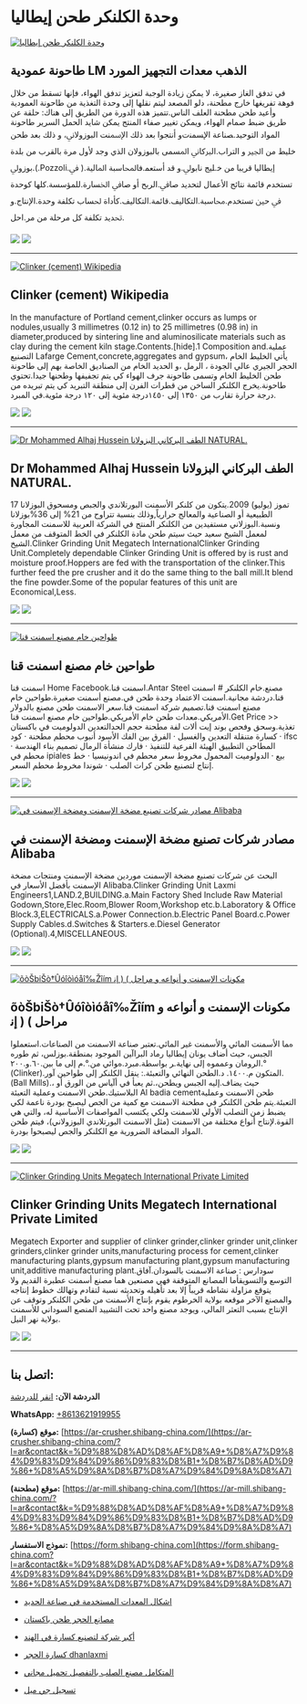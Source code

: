 # وحدة الكلنكر طحن إيطاليا

<a href="https://swt.shibang-china.com/?l=ar&img&k=%D9%88%D8%AD%D8%AF%D8%A9+%D8%A7%D9%84%D9%83%D9%84%D9%86%D9%83%D8%B1+%D8%B7%D8%AD%D9%86+%D8%A5%D9%8A%D8%B7%D8%A7%D9%84%D9%8A%D8%A7" target="_blank">![وحدة الكلنكر طحن إيطاليا](http://static.shibang-china.com/all-800x300/521.jpg)</a>

## طاحونة عمودية LM الذهب معدات التجهيز المورد
في تدفق الغاز صغيرة، لا يمكن زيادة الوجبة لتعزيز تدفق الهواء، فإنها تسقط من خلال فوهة تفريغها خارج مطحنة، دلو المصعد ليتم نقلها إلى وحدة التغذية من طاحونة العمودية وأعيد طحن مطحنة العلف الناس.تتميز هذه الدورة من الطريق إلى هناك: حلقة عن طريق ضبط صمام الهواء، ويمكن تغيير صفاء المنتج يمكن شايد الحمل السرير طاحونة المواد التوحيد.ﺼﻨﺎﻋﺔ ﺍﻹﺴﻤﻨﺕﻭ ﺃﻧﺘﺠﻮﺍ ﺑﻌﺪ ﺫﻟﻚ ﺍﻹﲰﻨﺖ ﺍﻟﺒﻮﺯﻭﻻﱐ، ﻭ ﺫﻟﻚ ﺑﻌﺪ ﻃﺤﻦ ﺧﻠﻴﻂ ﻣﻦ ﺍﳉﲑ ﻭ ﺍﻟﺘﺮﺍﺏ.ﺍﻟﱪﻛﺎﱐ ﺍﳌﺴﻤﻰ ﺑﺎﻟﺒﻮﺯﻭﻻﻥ ﺍﻟﺬﻱ ﻭﺟﺪ ﻷﻭﻝ ﻣﺮﺓ ﺑﺎﻟﻘﺮﺏ ﻣﻦ ﺑﻠﺪﺓ ﺑﻮﺯﻭﱄ.(.Pozzoli.ﰲ ).ﺇﻳﻄﺎﻟﻴﺎ ﻗﺮﻳﺒﺎ ﻣﻦ ﺧ.ﻠﻴﺞ ﻧﺎﺑﻮﱄ.ﻭ ﻗﺪ ﺃﺳﺘﻌﻤ.ﻓﺎﶈﺎﺳﺒﺔ ﺍﳌﺎﻟﻴﺔ ﺗﺴﺘﺨﺪﻡ ﻗﺎﺋﻤﺔ ﻧﺘﺎﺋﺞ ﺍﻷﻋﻤﺎﻝ ﻟﺘﺤﺪﻳﺪ ﺻﺎﰲ.ﺍﻟﺮﺑﺢ ﺃﻭ ﺻﺎﰲ ﺍﳋﺴﺎﺭﺓ.ﻟﻠﻤﺆﺳﺴﺔ.ﻛﻠﻬﺎ ﻛﻮﺣﺪﺓ ﰲ ﺣﲔ ﺗﺴﺘﺨﺪﻡ.ﳏﺎﺳﺒﺔ.ﺍﻟﺘﻜﺎﻟﻴﻒ.ﻗﺎﺋﻤﺔ.ﺍﻟﺘﻜﺎﻟﻴﻒ.ﻛﺄﺩﺍﺓ ﳊﺴﺎﺏ ﺗﻜﻠﻔﺔ ﻭﺣﺪﺓ.ﺍﻹﻧﺘﺎﺝ.ﻭ ﲢﺪﻳﺪ ﺗﻜﻠﻔﺔ ﻛﻞ ﻣﺮﺣﻠﺔ ﻣﻦ ﻣﺮ.ﺍﺣﻞ.


<a href="https://whatsapp.shibangsoft.com/WhatsApp.php" target="_blank" title="WhatsApp">![](http://static.shibang-china.com/icon/whatsapp.png)</a> <a href="https://swt.shibang-china.com/?l=ar&icon&k=%D9%88%D8%AD%D8%AF%D8%A9+%D8%A7%D9%84%D9%83%D9%84%D9%86%D9%83%D8%B1+%D8%B7%D8%AD%D9%86+%D8%A5%D9%8A%D8%B7%D8%A7%D9%84%D9%8A%D8%A7" target="_blank">![](http://static.shibang-china.com/icon/chat-ar.png)</a>

---

<a href="https://swt.shibang-china.com/?l=ar&img&k=%D9%88%D8%AD%D8%AF%D8%A9+%D8%A7%D9%84%D9%83%D9%84%D9%86%D9%83%D8%B1+%D8%B7%D8%AD%D9%86+%D8%A5%D9%8A%D8%B7%D8%A7%D9%84%D9%8A%D8%A7" target="_blank">![Clinker (cement) Wikipedia](http://static.shibang-china.com/all-800x300/1080.jpg)</a>

## Clinker (cement) Wikipedia
In the manufacture of Portland cement,clinker occurs as lumps or nodules,usually 3 millimetres (0.12 in) to 25 millimetres (0.98 in) in diameter,produced by sintering line and aluminosilicate materials such as clay during the cement kiln stage.Contents.[hide].1 Composition and.عملية التصنيع Lafarge Cement,concrete,aggregates and gypsumيأتي الخليط الخام ، الحجر الجيري عالي الجودة ، الرمل ،و الحديد الخام من الصناديق الخاصة بهم إلى طاحونة طحن الخليط الخام وتسمى طاحونة جرف الهواء كي يتم تجفيفها وطحنها جيدا.تحتوي طاحونة.يخرج الكلنكر الساخن من قطرات الفرن إلى منطقة التبريد كي يتم تبريده من درجة حرارة تقارب من ١٣٥٠ إلى ١٤٥٠درجة مئوية إلى ١٢٠ درجة مئوية.في المبرد.


<a href="https://whatsapp.shibangsoft.com/WhatsApp.php" target="_blank" title="WhatsApp">![](http://static.shibang-china.com/icon/whatsapp.png)</a> <a href="https://swt.shibang-china.com/?l=ar&icon&k=%D9%88%D8%AD%D8%AF%D8%A9+%D8%A7%D9%84%D9%83%D9%84%D9%86%D9%83%D8%B1+%D8%B7%D8%AD%D9%86+%D8%A5%D9%8A%D8%B7%D8%A7%D9%84%D9%8A%D8%A7" target="_blank">![](http://static.shibang-china.com/icon/chat-ar.png)</a>

---

<a href="https://swt.shibang-china.com/?l=ar&img&k=%D9%88%D8%AD%D8%AF%D8%A9+%D8%A7%D9%84%D9%83%D9%84%D9%86%D9%83%D8%B1+%D8%B7%D8%AD%D9%86+%D8%A5%D9%8A%D8%B7%D8%A7%D9%84%D9%8A%D8%A7" target="_blank">![Dr Mohammed Alhaj Hussein الطف البركاني البزولانا NATURAL.](http://static.shibang-china.com/all-800x300/2.jpg)</a>

## Dr Mohammed Alhaj Hussein الطف البركاني البزولانا NATURAL.
17 تموز (يوليو) 2009.يتكون من كلنكر الأسمنت البورتلاندي والجبص ومسحوق البوزلانا الطبيعية أو الصناعية والمعالج حرارياً,وذلك بنسبة تتراوح من 21% إلى 36%بوزلانا ونسبة.البوزلاني مستفيدين من الكلنكر المنتج في الشركة العربية للاسمنت المجاورة لمعمل الشيخ سعيد حيث سيتم طحن مادة الكلنكر في الخط المتوقف من معمل الشيخ.Clinker Grinding Unit Megatech InternationalClinker Grinding Unit.Completely dependable Clinker Grinding Unit is offered by is rust and moisture proof.Hoppers are fed with the transportation of the clinker.This further feed the pre crusher and it do the same thing to the ball mill.It blend the fine powder.Some of the popular features of this unit are Economical,Less.


<a href="https://whatsapp.shibangsoft.com/WhatsApp.php" target="_blank" title="WhatsApp">![](http://static.shibang-china.com/icon/whatsapp.png)</a> <a href="https://swt.shibang-china.com/?l=ar&icon&k=%D9%88%D8%AD%D8%AF%D8%A9+%D8%A7%D9%84%D9%83%D9%84%D9%86%D9%83%D8%B1+%D8%B7%D8%AD%D9%86+%D8%A5%D9%8A%D8%B7%D8%A7%D9%84%D9%8A%D8%A7" target="_blank">![](http://static.shibang-china.com/icon/chat-ar.png)</a>

---

<a href="https://swt.shibang-china.com/?l=ar&img&k=%D9%88%D8%AD%D8%AF%D8%A9+%D8%A7%D9%84%D9%83%D9%84%D9%86%D9%83%D8%B1+%D8%B7%D8%AD%D9%86+%D8%A5%D9%8A%D8%B7%D8%A7%D9%84%D9%8A%D8%A7" target="_blank">![طواحين خام مصنع اسمنت قنا](http://static.shibang-china.com/all-800x300/1230.jpg)</a>

## طواحين خام مصنع اسمنت قنا
اسمنت قنا Home Facebook.اسمنت قنا.Antar Steel مصنع.خام الكلنكر # اسمنت قنا.دردشة مجانية.اسمنت الاعتماد وحدة طحن في.مصنع أسمنت صغيرة.طواحين خام مصنع اسمنت قنا.تصميم شركة اسمنت قنا.سعر الاسمنت طحن مصنع بالدولار الأمريكي.معدات طحن خام الأمريكي.طواحين خام مصنع اسمنت قنا.Get Price &gt;&gt; تغذية.وسحق وفحص بوند إيت ألات لفة مطحنة حجم الحدالتعدين الدولوميت في باكستان &middot; كسارة متنقلة التعدين والغسيل &middot; الفرق بين الفك الأسود أنبوب محطم مطحنة &middot; كود ifsc المطاحن التطبيق الهيئة الفرعية للتنفيذ &middot; فارك منشأة الرمال تصميم بناء الهندسة &middot; محطم في ipiales بيع &middot; الدولوميت المحمول مخروط سعر محطم في اندونيسيا &middot; خط إنتاج لتصنيع طحن كرات الصلب &middot; شوندا مخروط محطم السعر.


<a href="https://whatsapp.shibangsoft.com/WhatsApp.php" target="_blank" title="WhatsApp">![](http://static.shibang-china.com/icon/whatsapp.png)</a> <a href="https://swt.shibang-china.com/?l=ar&icon&k=%D9%88%D8%AD%D8%AF%D8%A9+%D8%A7%D9%84%D9%83%D9%84%D9%86%D9%83%D8%B1+%D8%B7%D8%AD%D9%86+%D8%A5%D9%8A%D8%B7%D8%A7%D9%84%D9%8A%D8%A7" target="_blank">![](http://static.shibang-china.com/icon/chat-ar.png)</a>

---

<a href="https://swt.shibang-china.com/?l=ar&img&k=%D9%88%D8%AD%D8%AF%D8%A9+%D8%A7%D9%84%D9%83%D9%84%D9%86%D9%83%D8%B1+%D8%B7%D8%AD%D9%86+%D8%A5%D9%8A%D8%B7%D8%A7%D9%84%D9%8A%D8%A7" target="_blank">![مصادر شركات تصنيع مضخة الإسمنت ومضخة الإسمنت في Alibaba](http://static.shibang-china.com/all-800x300/361.jpg)</a>

## مصادر شركات تصنيع مضخة الإسمنت ومضخة الإسمنت في Alibaba
البحث عن شركات تصنيع مضخة الإسمنت موردين مضخة الإسمنت ومنتجات مضخة الإسمنت بأفضل الأسعار في Alibaba.Clinker Grinding Unit Laxmi Engineers1,LAND.2,BUILDING.a.Main Factory Shed Include Raw Material Godown,Store,Elec.Room,Blower Room,Workshop etc.b.Laboratory &amp; Office Block.3,ELECTRICALS.a.Power Connection.b.Electric Panel Board.c.Power Supply Cables.d.Switches &amp; Starters.e.Diesel Generator (Optional).4,MISCELLANEOUS.


<a href="https://whatsapp.shibangsoft.com/WhatsApp.php" target="_blank" title="WhatsApp">![](http://static.shibang-china.com/icon/whatsapp.png)</a> <a href="https://swt.shibang-china.com/?l=ar&icon&k=%D9%88%D8%AD%D8%AF%D8%A9+%D8%A7%D9%84%D9%83%D9%84%D9%86%D9%83%D8%B1+%D8%B7%D8%AD%D9%86+%D8%A5%D9%8A%D8%B7%D8%A7%D9%84%D9%8A%D8%A7" target="_blank">![](http://static.shibang-china.com/icon/chat-ar.png)</a>

---

<a href="https://swt.shibang-china.com/?l=ar&img&k=%D9%88%D8%AD%D8%AF%D8%A9+%D8%A7%D9%84%D9%83%D9%84%D9%86%D9%83%D8%B1+%D8%B7%D8%AD%D9%86+%D8%A5%D9%8A%D8%B7%D8%A7%D9%84%D9%8A%D8%A7" target="_blank">![õòŠbiŠò†Ûóîòìóåî‰Žîím ﻣﻜﻮﻧﺎت اﻹﺳﻤﻨﺖ و أﻧﻮاﻋﻪ و ﻣﺮاﺣﻞ ) ( إﻧ](http://static.shibang-china.com/all-800x300/994.jpg)</a>

## õòŠbiŠò†Ûóîòìóåî‰Žîím ﻣﻜﻮﻧﺎت اﻹﺳﻤﻨﺖ و أﻧﻮاﻋﻪ و ﻣﺮاﺣﻞ ) ( إﻧ
هﻤﺎ اﻷﺳﻤﻨﺖ اﻟﻤﺎﺋﻲ واﻷﺳﻤﻨﺖ ﻏﻴﺮ اﻟﻤﺎﺋﻲ.ﺗﻌﺘﺒﺮ ﺻﻨﺎﻋﺔ اﻻﺳﻤﻨﺖ ﻣﻦ اﻟﺼﻨﺎﻋﺎت.اﺳﺘﻌﻤﻠﻮا اﻟﺠﺒﺲ، ﺣﻴﺚ أﺿﺎف ﻳﻮﻧﺎن إﻳﻄﺎﻟﻴﺎ رﻣﺎد اﻟﺒﺮاآﻴﻦ اﻟﻤﻮﺟﻮد ﺑﻤﻨﻄﻘﺔ.ﺑﻮزﻟﺲ، ﺛﻢ ﻃﻮرﻩ اﻟﺮوﻣﺎن وﻋﻤﻤﻮﻩ إﻟﻰ ﻧﻬﺎﻳﺔ.ﺮ ﺑﻮاﺳﻄﺔ.ﻣﺒﺮد.هﻮاﺋﻲ ﻣﻦ.°.م إﻟﻰ ﻣﺎ ﺑﻴﻦ.٦٠.و.٢٠٠.°(Clinker).اﻟﻤﺘﻜﻮن م.١٤٠٠. د.اﻟﻄﺤﻦ اﻟﻨﻬﺎﺋﻲ واﻟﺘﻌﺒﺌﺔ.: ﻳﻨﻘﻞ اﻟﻜﻠﻨﻜﺮ إﻟﻰ ﻃﻮاﺣﻴﻦ آﻮر.(Ball Mills).، ﺣﻴﺚ ﻳﻀﺎف.إﻟﻴﻪ اﻟﺠﺒﺲ وﻳﻄﺤﻦ،.ﺛﻢ ﻳﻌﺒﺄ ﻓﻲ أآﻴﺎس ﻣﻦ اﻟﻮرق أو اﻟﺒﻼﺳﺘﻴﻚ.طحن الاسمنت وعملية التعبئة Al badia cementطحن الاسمنت وعملية التعبئة.يتم طحن الكلنكر في مطحنة الاسمنت مع كمية من الجص ليصبح بودرة ناعمة لكي يضبط زمن التصلب الأولي للاسمنت ولكي يكتسب المواصفات الأساسية له، والتي هي القوة.لإنتاج أنواع مختلفة من الاسمنت (مثل الاسمنت البورتلاندي البوزولاني)، فيتم طحن المواد المضافة الضرورية مع الكلنكر والجص ليصبحوا بودرة.


<a href="https://whatsapp.shibangsoft.com/WhatsApp.php" target="_blank" title="WhatsApp">![](http://static.shibang-china.com/icon/whatsapp.png)</a> <a href="https://swt.shibang-china.com/?l=ar&icon&k=%D9%88%D8%AD%D8%AF%D8%A9+%D8%A7%D9%84%D9%83%D9%84%D9%86%D9%83%D8%B1+%D8%B7%D8%AD%D9%86+%D8%A5%D9%8A%D8%B7%D8%A7%D9%84%D9%8A%D8%A7" target="_blank">![](http://static.shibang-china.com/icon/chat-ar.png)</a>

---

<a href="https://swt.shibang-china.com/?l=ar&img&k=%D9%88%D8%AD%D8%AF%D8%A9+%D8%A7%D9%84%D9%83%D9%84%D9%86%D9%83%D8%B1+%D8%B7%D8%AD%D9%86+%D8%A5%D9%8A%D8%B7%D8%A7%D9%84%D9%8A%D8%A7" target="_blank">![Clinker Grinding Units Megatech International Private Limited](http://static.shibang-china.com/all-800x300/285.jpg)</a>

## Clinker Grinding Units Megatech International Private Limited
Megatech Exporter and supplier of clinker grinder,clinker grinder unit,clinker grinders,clinker grinder units,manufacturing process for cement,clinker manufacturing plants,gypsum manufacturing plant,gypsum manufacturing unit,additive manufacturing plant.سودارس : صناعة الاسمنت بالسودان.آفاق التوسع والتسويقأما المصانع المتوقفة فهي مصنعين هما مصنع أسمنت عطبرة القديم ولا يتوقع مزاولة نشاطه قريباً إلا بعد تأهيله وتحديثه نسبة لتقادم وتهالك خطوط إنتاجه والمصنع الآخر موقعه بولاية الخرطوم يقوم بإنتاج الأسمنت من طحن الكلنكر وتوقف عن الإنتاج بسبب التعثر المالي، ويوجد مصنع واحد تحت التشييد المنصع السوداني للأسمنت بولاية نهر النيل.


<a href="https://whatsapp.shibangsoft.com/WhatsApp.php" target="_blank" title="WhatsApp">![](http://static.shibang-china.com/icon/whatsapp.png)</a> <a href="https://swt.shibang-china.com/?l=ar&icon&k=%D9%88%D8%AD%D8%AF%D8%A9+%D8%A7%D9%84%D9%83%D9%84%D9%86%D9%83%D8%B1+%D8%B7%D8%AD%D9%86+%D8%A5%D9%8A%D8%B7%D8%A7%D9%84%D9%8A%D8%A7" target="_blank">![](http://static.shibang-china.com/icon/chat-ar.png)</a>

---
## اتصل بنا:

**الدردشة الآن:** [انقر للدردشة](https://swt.shibang-china.com?l=ar&contact&k=%D9%88%D8%AD%D8%AF%D8%A9+%D8%A7%D9%84%D9%83%D9%84%D9%86%D9%83%D8%B1+%D8%B7%D8%AD%D9%86+%D8%A5%D9%8A%D8%B7%D8%A7%D9%84%D9%8A%D8%A7)

**WhatsApp:**  [+8613621919955](https://whatsapp.shibangsoft.com/WhatsApp.php)

**موقع (كسارة):** [https://ar-crusher.shibang-china.com/](https://ar-crusher.shibang-china.com/?l=ar&contact&k=%D9%88%D8%AD%D8%AF%D8%A9+%D8%A7%D9%84%D9%83%D9%84%D9%86%D9%83%D8%B1+%D8%B7%D8%AD%D9%86+%D8%A5%D9%8A%D8%B7%D8%A7%D9%84%D9%8A%D8%A7)

**موقع (مطحنة):** [https://ar-mill.shibang-china.com/](https://ar-mill.shibang-china.com/?l=ar&contact&k=%D9%88%D8%AD%D8%AF%D8%A9+%D8%A7%D9%84%D9%83%D9%84%D9%86%D9%83%D8%B1+%D8%B7%D8%AD%D9%86+%D8%A5%D9%8A%D8%B7%D8%A7%D9%84%D9%8A%D8%A7)

**نموذج الاستفسار:** [https://form.shibang-china.com](https://form.shibang-china.com?l=ar&contact&k=%D9%88%D8%AD%D8%AF%D8%A9+%D8%A7%D9%84%D9%83%D9%84%D9%86%D9%83%D8%B1+%D8%B7%D8%AD%D9%86+%D8%A5%D9%8A%D8%B7%D8%A7%D9%84%D9%8A%D8%A7)

* [اشكال المعدات المستخدمة في صناعة الحديد](../22/%D8%A7%D8%B4%D9%83%D8%A7%D9%84%20%D8%A7%D9%84%D9%85%D8%B9%D8%AF%D8%A7%D8%AA%20%D8%A7%D9%84%D9%85%D8%B3%D8%AA%D8%AE%D8%AF%D9%85%D8%A9%20%D9%81%D9%8A%20%D8%B5%D9%86%D8%A7%D8%B9%D8%A9%20%D8%A7%D9%84%D8%AD%D8%AF%D9%8A%D8%AF.md)

* [مصانع الحجر طحن باكستان](../23/%D9%85%D8%B5%D8%A7%D9%86%D8%B9%20%D8%A7%D9%84%D8%AD%D8%AC%D8%B1%20%D8%B7%D8%AD%D9%86%20%D8%A8%D8%A7%D9%83%D8%B3%D8%AA%D8%A7%D9%86.md)

* [أكبر شركة لتصنيع كسارة في الهند](../23/%D8%A3%D9%83%D8%A8%D8%B1%20%D8%B4%D8%B1%D9%83%D8%A9%20%D9%84%D8%AA%D8%B5%D9%86%D9%8A%D8%B9%20%D9%83%D8%B3%D8%A7%D8%B1%D8%A9%20%D9%81%D9%8A%20%D8%A7%D9%84%D9%87%D9%86%D8%AF.md)

* [كسارة الحجر dhanlaxmi](../25/%D9%83%D8%B3%D8%A7%D8%B1%D8%A9%20%D8%A7%D9%84%D8%AD%D8%AC%D8%B1%20dhanlaxmi.md)

* [المتكامل مصنع الصلب بالتفصيل تحميل مجاني](../25/%D8%A7%D9%84%D9%85%D8%AA%D9%83%D8%A7%D9%85%D9%84%20%D9%85%D8%B5%D9%86%D8%B9%20%D8%A7%D9%84%D8%B5%D9%84%D8%A8%20%D8%A8%D8%A7%D9%84%D8%AA%D9%81%D8%B5%D9%8A%D9%84%20%D8%AA%D8%AD%D9%85%D9%8A%D9%84%20%D9%85%D8%AC%D8%A7%D9%86%D9%8A.md)

* [تسجيل جي ميل](../21/%D8%AA%D8%B3%D8%AC%D9%8A%D9%84%20%D8%AC%D9%8A%20%D9%85%D9%8A%D9%84.md)